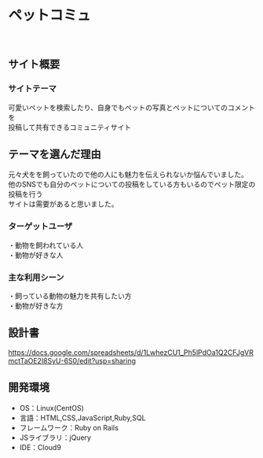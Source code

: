 # ペットコミュ
​
## サイト概要
### サイトテーマ
 可愛いペットを検索したり、自身でもペットの写真とペットについてのコメントを<br>
 投稿して共有できるコミュニティサイト

## テーマを選んだ理由
<!--なぜこのようなテーマにしたかを説明する-->
​元々犬をを飼っていたので他の人にも魅力を伝えられないか悩んでいました。<br>
 他のSNSでも自分のペットについての投稿をしている方もいるのでペット限定の投稿を行う<br>
 サイトは需要があると思いました。
### ターゲットユーザ
<!--誰に使ってもらうかを具体的に記載する-->
​・動物を飼われている人<br>
 ・動物が好きな人
### 主な利用シーン
<!--どのような時に使うのかの状況を記載すること-->
 ・飼っている動物の魅力を共有したい方<br>
​・動物が好きな方
## 設計書
<!--テーマを設定・提出する時点では不要です-->
 https://docs.google.com/spreadsheets/d/1LwhezCU1_Ph5lPdOa1Q2CFJgVRmctTaOE2l8SyU-6S0/edit?usp=sharing

## 開発環境
- OS：Linux(CentOS)
- 言語：HTML,CSS,JavaScript,Ruby,SQL
- フレームワーク：Ruby on Rails
- JSライブラリ：jQuery
- IDE：Cloud9
​